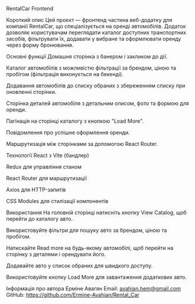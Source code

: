 RentalCar Frontend

Короткий опис
Цей проєкт — фронтенд частина веб-додатку для компанії RentalCar, що спеціалізується на оренді автомобілів. Додаток дозволяє користувачам переглядати каталог доступних транспортних засобів, фільтрувати їх, додавати у вибране та оформлювати оренду через форму бронювання.

Основні функції
Домашня сторінка з банером і закликом до дії.

Каталог автомобілів з можливістю фільтрації за брендом, ціною та пробігом (фільтрація виконується на бекенді).

Додавання автомобілів до списку обраних з збереженням списку при оновленні сторінки.

Сторінка деталей автомобіля з детальним описом, фото та формою для оренди.

Пагінація на сторінці каталогу з кнопкою "Load More".

Повідомлення про успішне оформлення оренди.

Маршрутизація між сторінками за допомогою React Router.

Технології
React з Vite (бандлер)

Redux для управління станом

React Router для маршрутизації

Axios для HTTP-запитів

CSS Modules для стилізації компонентів

Використання
На головній сторінці натисніть кнопку View Catalog, щоб перейти до каталогу авто.

Використовуйте фільтри для пошуку авто за брендом, ціною та пробігом.

Натискайте Read more на будь-якому автомобілі, щоб перейти на сторінку з деталями і орендувати його.

Додавайте авто у список обраних для швидкого доступу.

Використовуйте кнопку Load More для завантаження додаткових авто.

Інформація про автора
Ерміне Авагян
Email: avahian.hem@gmail.com
GitHub: https://github.com/Ermine-Avahian/Rental_Car
